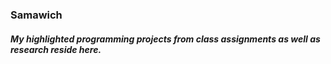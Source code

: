 ### Samawich
##### My highlighted programming projects from class assignments as well as research reside here.
